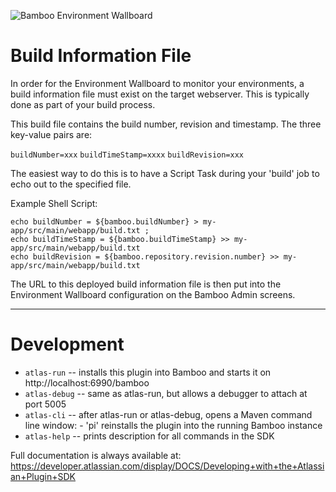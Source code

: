![Bamboo Environment Wallboard](https://raw.github.com/gavinbunney/bamboo-environment-wallboard/master/src/main/resources/pluginBanner.png)

# Build Information File

In order for the Environment Wallboard to monitor your environments, a build information file must exist on the target webserver. This is typically done as part of your build process.

This build file contains the build number, revision and timestamp. The three key-value pairs are:

`buildNumber=xxx`
`buildTimeStamp=xxxx`
`buildRevision=xxx`

The easiest way to do this is to have a Script Task during your 'build' job to echo out to the specified file.

Example Shell Script:

```
echo buildNumber = ${bamboo.buildNumber} > my-app/src/main/webapp/build.txt ;
echo buildTimeStamp = ${bamboo.buildTimeStamp} >> my-app/src/main/webapp/build.txt
echo buildRevision = ${bamboo.repository.revision.number} >> my-app/src/main/webapp/build.txt
```

The URL to this deployed build information file is then put into the Environment Wallboard configuration on the Bamboo Admin screens.

----

# Development

* `atlas-run`   -- installs this plugin into Bamboo and starts it on http://localhost:6990/bamboo
* `atlas-debug` -- same as atlas-run, but allows a debugger to attach at port 5005
* `atlas-cli`   -- after atlas-run or atlas-debug, opens a Maven command line window:
                 - 'pi' reinstalls the plugin into the running Bamboo instance
* `atlas-help`  -- prints description for all commands in the SDK

Full documentation is always available at: https://developer.atlassian.com/display/DOCS/Developing+with+the+Atlassian+Plugin+SDK
